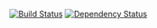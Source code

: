 [![Build Status](https://secure.travis-ci.org/sakomoko/trpg-rolling.png?branch=master)](http://travis-ci.org/sakomoko/trpg-rolling) [![Dependency Status](https://gemnasium.com/sakomoko/trpg-rolling.png)](https://gemnasium.com/sakomoko/trpg-rolling)
